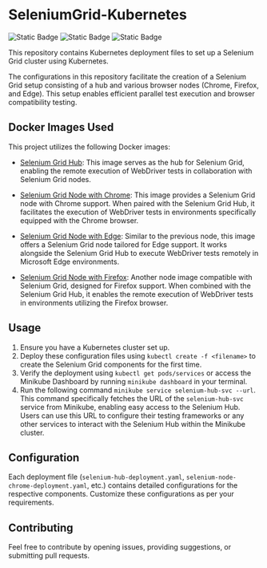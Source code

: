 # SeleniumGrid-Kubernetes

![Static Badge](https://img.shields.io/badge/Selenium%20Grid-logo?style=for-the-badge&logo=selenium&logoColor=white&labelColor=rgb(0%2C%20174%2C%200)&color=rgb(22%2C%2027%2C%2034))
![Static Badge](https://img.shields.io/badge/kubernetes-logo?style=for-the-badge&logo=kubernetes&logoColor=rgb(49%2C%20108%2C%20230)&labelColor=white&color=rgb(22%2C%2027%2C%2034))
![Static Badge](https://img.shields.io/badge/docker-logo?style=for-the-badge&logo=docker&logoColor=white&labelColor=rgb(28%2C%20140%2C%20237)&color=rgb(22%2C%2027%2C%2034))

This repository contains Kubernetes deployment files to set up a Selenium Grid cluster using Kubernetes.

The configurations in this repository facilitate the creation of a Selenium Grid setup consisting of a hub and various browser nodes (Chrome, Firefox, and Edge). This setup enables efficient parallel test execution and browser compatibility testing.

## Docker Images Used

This project utilizes the following Docker images:

- [Selenium Grid Hub](https://hub.docker.com/r/selenium/hub): This image serves as the hub for Selenium Grid, enabling the remote execution of WebDriver tests in collaboration with Selenium Grid nodes.

- [Selenium Grid Node with Chrome](https://hub.docker.com/r/selenium/node-chrome): This image provides a Selenium Grid node with Chrome support. When paired with the Selenium Grid Hub, it facilitates the execution of WebDriver tests in environments specifically equipped with the Chrome browser.

- [Selenium Grid Node with Edge](https://hub.docker.com/r/selenium/node-edge): Similar to the previous node, this image offers a Selenium Grid node tailored for Edge support. It works alongside the Selenium Grid Hub to execute WebDriver tests remotely in Microsoft Edge environments.

- [Selenium Grid Node with Firefox](https://hub.docker.com/r/selenium/node-firefox): Another node image compatible with Selenium Grid, designed for Firefox support. When combined with the Selenium Grid Hub, it enables the remote execution of WebDriver tests in environments utilizing the Firefox browser.

## Usage

1. Ensure you have a Kubernetes cluster set up.
2. Deploy these configuration files using `kubectl create -f <filename>` to create the Selenium Grid components for the first time.
3. Verify the deployment using `kubectl get pods/services` or access the Minikube Dashboard by running `minikube dashboard` in your terminal.
4. Run the following command `minikube service selenium-hub-svc --url`. This command specifically fetches the URL of the `selenium-hub-svc` service from Minikube, enabling easy access to the Selenium Hub. Users can use this URL to configure their testing frameworks or any other services to interact with the Selenium Hub within the Minikube cluster.

## Configuration

Each deployment file (`selenium-hub-deployment.yaml`, `selenium-node-chrome-deployment.yaml`, etc.) contains detailed configurations for the respective components. Customize these configurations as per your requirements.

## Contributing

Feel free to contribute by opening issues, providing suggestions, or submitting pull requests.
